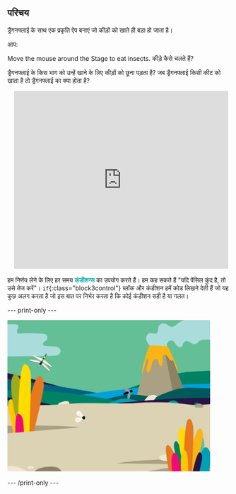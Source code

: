 ## परिचय

ड्रैगनफ्लाई के साथ एक प्रकृति ऐप बनाएं जो कीड़ों को खाते ही बड़ा हो जाता है।

आप:

<div style="display: flex; flex-wrap: wrap">
<div style="flex-basis: 175px; flex-grow: 1">  
Move the mouse around the Stage to eat insects. कीड़े कैसे चलते हैं?

ड्रैगनफ्लाई के किस भाग को उन्हें खाने के लिए कीड़ों को छूना पड़ता है? जब ड्रैगनफ्लाई किसी कीट को खाता है तो ड्रैगनफ्लाई का क्या होता है?
</div>
<div class="scratch-preview" style="margin-left: 15px;">
  <iframe allowtransparency="true" width="485" height="402" src="https://scratch.mit.edu/projects/embed/521688740/?autostart=false" frameborder="0"></iframe>
</div>
</div>

हम निर्णय लेने के लिए हर समय <span style="color: #0faeb0">**कंडीशन्स**</span> का उपयोग करते हैं। हम कह सकते हैं "यदि पेंसिल कुंद है, तो उसे तेज करें"। `if`{:class="block3control"} ब्लॉक और कंडीशन हमें कोड लिखने देती हैं जो यह कुछ अलग करता है जो इस बात पर निर्भर करता है कि कोई कंडीशन सही है या गलत।

--- print-only ---

![पूर्ण प्रोजेक्ट](images/showcase_static.png)

--- /print-only ---
